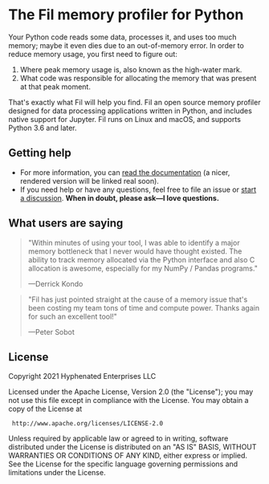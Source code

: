 # The Fil memory profiler for Python

Your Python code reads some data, processes it, and uses too much memory; maybe it even dies due to an out-of-memory error.
In order to reduce memory usage, you first need to figure out:

1. Where peak memory usage is, also known as the high-water mark.
2. What code was responsible for allocating the memory that was present at that peak moment.

That's exactly what Fil will help you find.
Fil an open source memory profiler designed for data processing applications written in Python, and includes native support for Jupyter.
Fil runs on Linux and macOS, and supports Python 3.6 and later.

## Getting help

* For more information, you can [read the documentation](docs/src/SUMMARY.md) (a nicer, rendered version will be linked real soon).
* If you need help or have any questions, feel free to file an issue or [start a discussion](https://github.com/pythonspeed/filprofiler/discussions).
**When in doubt, please ask—I love questions.**

## What users are saying

> "Within minutes of using your tool, I was able to identify a major memory bottleneck that I never would have thought existed.  The ability to track memory allocated via the Python interface and also C allocation is awesome, especially for my NumPy / Pandas programs."
> 
> —Derrick Kondo

> "Fil has just pointed straight at the cause of a memory issue that's been costing my team tons of time and compute power. Thanks again for such an excellent tool!"
>
> —Peter Sobot

## License

Copyright 2021 Hyphenated Enterprises LLC

Licensed under the Apache License, Version 2.0 (the "License");
you may not use this file except in compliance with the License.
You may obtain a copy of the License at

     http://www.apache.org/licenses/LICENSE-2.0

Unless required by applicable law or agreed to in writing, software
distributed under the License is distributed on an "AS IS" BASIS,
WITHOUT WARRANTIES OR CONDITIONS OF ANY KIND, either express or implied.
See the License for the specific language governing permissions and
limitations under the License.
